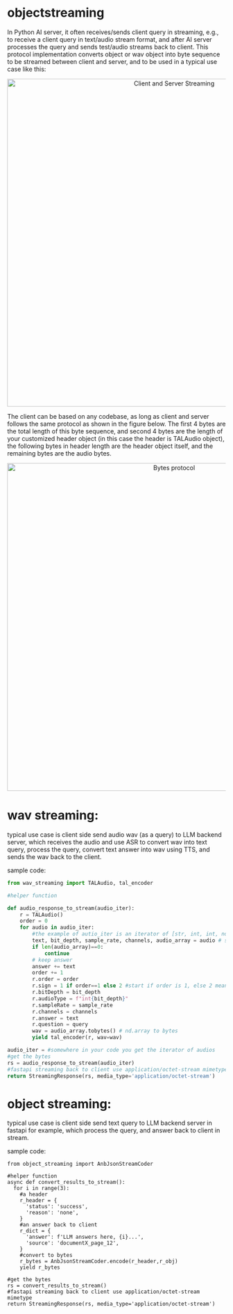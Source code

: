 # objectstreaming
In Python AI server, it often receives/sends client query in streaming, e.g., to receive a client query in text/audio stream format, and after AI server processes the query and sends test/audio streams back to client. This protocol implementation converts object or wav object into byte sequence to be streamed between client and server, and to be used in a typical use case like this:

<p align='center'>
    <img width="754" alt="Client and Server Streaming" src="https://github.com/user-attachments/assets/0488971e-3664-436b-9ef8-05dc08ff674f">
</p>

The client can be based on any codebase, as long as client and server follows the same protocol as shown in the figure below. The first 4 bytes are the total length of this byte sequence, and second 4 bytes are the length of your customized header object (in this case the header is TALAudio object), the following bytes in header length are the header object itself,  and the remaining bytes are the audio bytes.

<p align='center'>
    <img width="754" alt="Bytes protocol" src="https://github.com/user-attachments/assets/09acc6c8-2f1b-48f6-a76f-faedcf3f3ea5">
</p>

# wav streaming:
typical use case is client side send audio wav (as a query) to LLM backend server, which receives the audio and use ASR to convert wav into text query, process the query, convert text answer into wav using TTS, and sends the wav back to the client.

sample code:
```python
from wav_streaming import TALAudio, tal_encoder

#helper function

def audio_response_to_stream(audio_iter):
    r = TALAudio()  
    order = 0
    for audio in audio_iter:
        #the example of autio_iter is an iterator of [str, int, int, nd.array]
        text, bit_depth, sample_rate, channels, audio_array = audio # str, int, int, nd.array
        if len(audio_array)==0:
            continue
        # keep answer
        answer += text
        order += 1
        r.order = order
        r.sign = 1 if order==1 else 2 #start if order is 1, else 2 meaning the middle message
        r.bitDepth = bit_depth
        r.audioType = f"int{bit_depth}"
        r.sampleRate = sample_rate
        r.channels = channels
        r.answer = text
        r.question = query
        wav = audio_array.tobytes() # nd.array to bytes
        yield tal_encoder(r, wav=wav)

audio_iter = #somewhere in your code you get the iterator of audios
#get the bytes
rs = audio_response_to_stream(audio_iter)
#fastapi streaming back to client use application/octet-stream mimetype
return StreamingResponse(rs, media_type='application/octet-stream')
```

# object streaming:
typical use case is client side send text query to LLM backend server in fastapi for example, which process the query, and answer back to client in stream.

sample code:
```
from object_streaming import AnbJsonStreamCoder

#helper function
async def convert_results_to_stream():
  for i in range(3):
    #a header
    r_header = {
      'status': 'success',
      'reason': 'none',
    }
    #an answer back to client
    r_dict = {
      'answer': f'LLM answers here, {i}...',
      'source': 'documentX_page_12',
    }
    #convert to bytes
    r_bytes = AnbJsonStreamCoder.encode(r_header,r_obj)
    yield r_bytes

#get the bytes
rs = convert_results_to_stream()
#fastapi streaming back to client use application/octet-stream mimetype
return StreamingResponse(rs, media_type='application/octet-stream')
```
